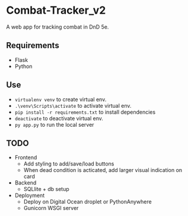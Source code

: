 # Combat-Tracker_v2

A web app for tracking combat in DnD 5e.

## Requirements
- Flask
- Python

## Use
- ```virtualenv venv``` to create virtual env.
- ```.\venv\Scripts\activate``` to activate virtual env.
- ```pip install -r requirements.txt``` to install dependencies
- ```deactivate``` to deactivate virtual env.
- ```py app.py``` to run the local server

## TODO

- Frontend
    - Add styling to add/save/load buttons
    - When dead condition is acticated, add larger visual indication on card
- Backend
    - SQLlite + db setup
- Deployment
    - Deploy on Digital Ocean droplet or PythonAnywhere
    - Gunicorn WSGI server
